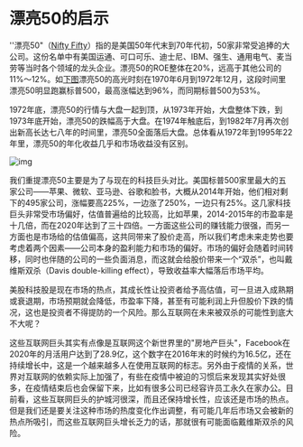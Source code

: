 # 漂亮50的启示

''漂亮50"（[Nifty Fifty](https://en.wikipedia.org/wiki/Nifty_Fifty)）指的是美国50年代末到70年代初，50家非常受追捧的大公司。这份名单中有美国运通、可口可乐、迪士尼、IBM、强生、通用电气、麦当劳等当时各个领域的龙头企业。漂亮50的ROE整体在20%，远高于其他公司的11%～12%。如[下图](https://news.futunn.com/post/4406337)漂亮50的高光时刻在1970年6月到1972年12月，这段时间里漂亮50明显跑赢标普500，最高涨幅达到96%，而同期标普500为53%。

1972年底，漂亮50的行情与大盘一起到顶，从1973年开始，大盘整体下跌，到1973年底开始，漂亮50的跌幅高于大盘。在1974年触底后，到1982年7月再次创出新高长达七八年的时间里，漂亮50全面落后大盘。总体看从1972年到1995年22年里，漂亮50的年化收益几乎和市场收益没有区别。

![img](https://postimg.futunn.com//tmp/phptvepI2.jpg/big)



我们重提漂亮50主要是为了与现在的科技巨头对比。美国标普500家里最大的五家公司——苹果、微软、亚马逊、谷歌和脸书，大概从2014年开始，他们相对剩下的495家公司，涨幅要高225%，一边涨了250%，一边只有25%。这几家科技巨头非常受市场偏好，估值普遍给的比较高，比如苹果，2014-2015年的市盈率是十几倍，而在2020年达到了三十四倍。一方面这些公司的赚钱能力很强，而另一方面也是市场给的估值偏高，这共同带来了股价走高，所以我们考虑未来走势也要考虑着两个因素——公司本身的盈利能力和市场的偏好。市场的偏好会随着时间转移，同时也伴随的公司的一些负面消息，而这就会给股价带来一个“双杀”，也叫戴维斯双杀（Davis double-killing effect），导致收益率大幅落后市场平均。

美股科技股是现在市场的热点，其成长性让投资者给予高估值，可一旦进入成熟期或衰退期，市场预期就会降低，市盈率下降，甚至有可能利润上升但股价下跌的情况，这也是投资者不得提防的一个风险。那么互联网在未来被双杀的可能性到底大不大呢？

这些互联网巨头其实有点像是互联网这个新世界里的"房地产巨头"，Facebook在2020年的月活用户达到了28.9亿，这个数字在2016年末的时候约为16.5亿，还在持续增长中，这是一个越来越多人在使用互联网的标志。另外由于疫情的关系，世界对互联网的依赖实际上加强了，有些在疫情中被迫的习惯后来发现其实好处很多，在疫情结束后也会保留下来，比如有很多公司已经容许员工永久在家办公。目前看，这些互联网巨头的护城河很深，而且还保持增长性，应该还是市场的热点。但是我们还是要关注这种市场的热度变化作出调整，有可能几年后市场又会被新的热点所吸引，而这些互联网巨头增长乏力的话，那就很有可能面临戴维斯双杀的风险。

